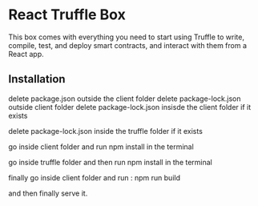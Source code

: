 # React Truffle Box

This box comes with everything you need to start using Truffle to write, compile, test, and deploy smart contracts, and interact with them from a React app.

## Installation

delete package.json outside the client folder
delete package-lock.json outside client folder
delete package-lock.json insisde the client folder if it exists

delete package-lock.json inside the truffle folder if it exists

go inside client folder and run npm install in the terminal

go inside truffle folder and then run npm install in the terminal

finally go inside client folder and run : npm run build

and then finally serve it.

